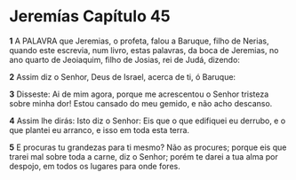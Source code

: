 # Jeremías Capítulo 45

**1** 	A PALAVRA que Jeremias, o profeta, falou a Baruque, filho de Nerias, quando este escrevia, num livro, estas palavras, da boca de Jeremias, no ano quarto de Jeoiaquim, filho de Josias, rei de Judá, dizendo:

**2** 	Assim diz o Senhor, Deus de Israel, acerca de ti, ó Baruque:

**3** 	Disseste: Ai de mim agora, porque me acrescentou o Senhor tristeza sobre minha dor! Estou cansado do meu gemido, e não acho descanso.

**4** 	Assim lhe dirás: Isto diz o Senhor: Eis que o que edifiquei eu derrubo, e o que plantei eu arranco, e isso em toda esta terra.

**5** 	E procuras tu grandezas para ti mesmo? Não as procures; porque eis que trarei mal sobre toda a carne, diz o Senhor; porém te darei a tua alma por despojo, em todos os lugares para onde fores.

